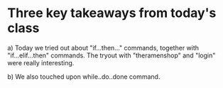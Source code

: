 Three key takeaways from today's class
=======================================

a) Today we tried out about "if...then..." commands, together with "if...elif...then"
commands. The tryout with "theramenshop" and "login" were really interesting.

b) We also touched upon while..do..done command.

